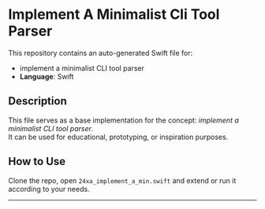 # Implement A Minimalist Cli Tool Parser

This repository contains an auto-generated Swift file for:

- implement a minimalist CLI tool parser
- **Language**: Swift

## Description

This file serves as a base implementation for the concept: *implement a minimalist CLI tool parser*.  
It can be used for educational, prototyping, or inspiration purposes.

## How to Use

Clone the repo, open `24xa_implement_a_min.swift` and extend or run it according to your needs.

---


